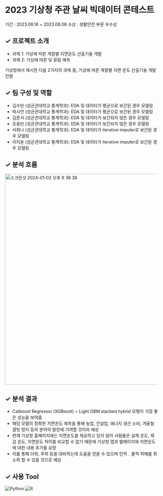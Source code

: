 # 2023 기상청 주관 날씨 빅데이터 콘테스트 

기간 : 2023.06.16 ~ 2023.08.08
수상 : 생활안전 부문 우수상

✓ 프로젝트 소개
------
- 과제 1: 기상에 따른 계절별 지면온도 산출기술 개발 
- 과제 2: 기상에 따른 닻 끌림 예측
  
기상청에서 제시한 다음 2가지의 과제 중, 기상에 따른 계절별 지면 온도 산출기술 개발 진행


✓ 팀 구성 및 역할
------
  - 김수빈 (성균관대학교 통계학과): EDA 및 데이터가 평균으로 보간된 경우 모델링
  - 박시언 (성균관대학교 통계학과): EDA 및 데이터가 평균으로 보간된 경우 모델링
  - 김준서 (성균관대학교 통계학과): EDA 및 데이터가 보간되지 않은 경우 모델링 
  - 조웅빈 (성균관대학교 통계학과): EDA 및 데이터가 보간되지 않은 경우 모델링
  - 서희나 (성균관대학교 통계학과): EDA 및 데이터가 iterative imputer로 보간된 경우 모델링
  - 이지윤 (성균관대학교 통계학과): EDA 및 데이터가 iterative imputer로 보간된 경우 모델링
  
✓ 분석 흐름 
------
<img width="696" alt="스크린샷 2024-01-02 오후 9 38 38" src="https://github.com/jiyunLeeee/2023_Weather_Big_Data_Contest/assets/134356622/5e3564fd-fdf0-49b9-9d75-10dc8ecc1e80">

✓ 분석 결과
------ 
 - Catboost Regressor (XGBoost) + Light GBM stacked hybrid 모형이 가장 좋은 성능을 보여줌
 - 해당 모델의 정확한 지면온도 예측을 통해 농업, 건설업, 에너지 생산 소비, 겨울철 결빙 방지 등의 분야의 발전에 기여할 것이라 예상
 - 현재 기상청 홈페이지에는 지면온도를 제공하고 있지 않아 사람들은 실제 온도, 체감 온도, 지면온도 차이를 비교할 수 없기 때문에  기상청 앱과 웹페이지에 지면온도에 대한 내용 추가를 요망
 - 이를 통해 더위, 추위 등을 대비하는데 도움을 얻을 수 있으며 인적﹒물적 피해를 최소화 할 수 있을 것으로 예상

✓ 사용 Tool
------
<img alt="Python" src ="https://img.shields.io/badge/Python-3776AB.svg?&style=flat-square&logo=Python&logoColor=white"/> <img alt="R" src ="https://img.shields.io/badge/R-276DC3.svg?&style=flat-square&logo=R&logoColor=white"/> 
